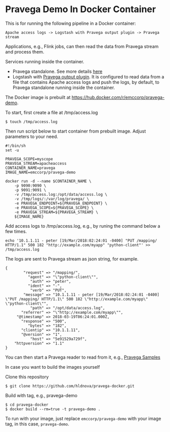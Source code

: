 # Pravega Demo In Docker Container

This is for running the following pipeline in a Docker container:
```
Apache access logs -> Logstash with Pravega output plugin -> Pravega stream
```

Applications, e.g., Flink jobs, can then read the data from Pravega stream and process them. 

Services running inside the container.
- Pravega standalone. See more details [here](http://pravega.io/docs/latest/getting-started/)
- Logstash with [Pravega output plugin](https://github.com/pravega/logstash-output-pravega). It is configured to read data from a file that contains Apache access logs and push the logs, by default, to Pravega standalone running inside the container. 

The Docker image is prebuilt at https://hub.docker.com/r/emccorp/pravega-demo. 

To start, first create a file at /tmp/access.log
```
$ touch /tmp/access.log
```

Then run script below to start container from prebuilt image. Adjust parameters to your need.
```
#!/bin/sh
set -u

PRAVEGA_SCOPE=myscope
PRAVEGA_STREAM=apacheaccess
CONTAINER_NAME=pravega
IMAGE_NAME=emccorp/pravega-demo

docker run -d --name $CONTAINER_NAME \
    -p 9090:9090 \
    -p 9091:9091 \
    -v /tmp/access.log:/opt/data/access.log \
    -v /tmp/logs/:/var/log/pravega/ \
    -e PRAVEGA_ENDPOINT=${PRAVEGA_ENDPOINT} \
    -e PRAVEGA_SCOPE=${PRAVEGA_SCOPE} \
    -e PRAVEGA_STREAM=${PRAVEGA_STREAM} \
    ${IMAGE_NAME} 
```

Add access logs to /tmp/access.log, e.g., by runing the command below a few times.
```
echo '10.1.1.11 - peter [19/Mar/2018:02:24:01 -0400] "PUT /mapping/ HTTP/1.1" 500 182 "http://example.com/myapp" "python-client"' >> /tmp/access.log
```

The logs are sent to Pravega stream as json string, for example.
```
{
        "request" => "/mapping/",
          "agent" => "\"python-client\"",
           "auth" => "peter",
          "ident" => "-",
           "verb" => "PUT",
        "message" => "10.1.1.11 - peter [19/Mar/2018:02:24:01 -0400] \"PUT /mapping/ HTTP/1.1\" 500 182 \"http://example.com/myapp\" \"python-client\"",
           "path" => "/opt/data/access.log",
       "referrer" => "\"http://example.com/myapp\"",
     "@timestamp" => 2018-03-19T06:24:01.000Z,
       "response" => "500",
          "bytes" => "182",
       "clientip" => "10.1.1.11",
       "@version" => "1",
           "host" => "5e91529a729f",
    "httpversion" => "1.1"
}
```

You can then start a Pravega reader to read from it, e.g., [Pravega Samples](https://github.com/pravega/pravega-samples)


In case you want to build the images yourself

Clone this repository
```
$ git clone https://github.com/hldnova/pravega-docker.git
```

Build with tag, e.g., pravega-demo
```
$ cd pravega-docker 
$ docker build --rm=true -t pravega-demo . 
```

To run with your image, just replace `emccorp/pravega-demo` with your image tag, in this case, `pravega-demo`.
